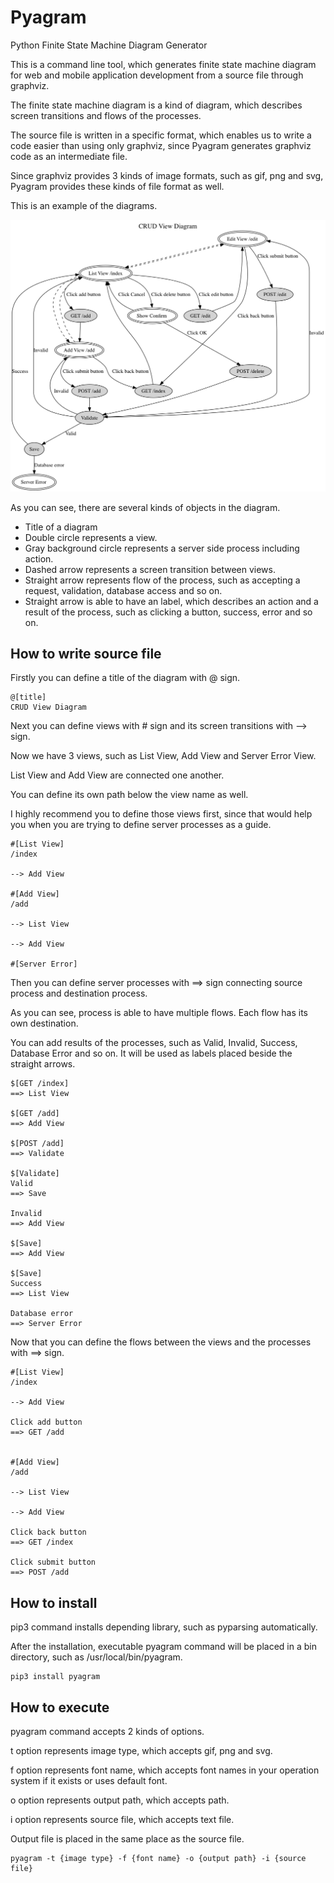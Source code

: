 Pyagram
=======

Python Finite State Machine Diagram Generator  

This is a command line tool, which generates finite state machine diagram for web and mobile application development from a source file through graphviz.  

The finite state machine diagram is a kind of diagram, which describes screen transitions and flows of the processes.  

The source file is written in a specific format, which enables us to write a code easier than using only graphviz, since Pyagram generates graphviz code as an intermediate file.  

Since graphviz provides 3 kinds of image formats, such as gif, png and svg, Pyagram provides these kinds of file format as well.  

This is an example of the diagrams.  

![alt tag](example/crud.gif)

As you can see, there are several kinds of objects in the diagram.  


* Title of a diagram
* Double circle represents a view.
* Gray background circle represents a server side process including action.
* Dashed arrow represents a screen transition between views.
* Straight arrow represents flow of the process, such as accepting a request, validation, database access and so on.
* Straight arrow is able to have an label, which describes an action and a result of the process, such as clicking a button, success, error and so on.


How to write source file
------------------------

Firstly you can define a title of the diagram with @ sign.  
    

    @[title]
    CRUD View Diagram
    

Next you can define views with # sign and its screen transitions with --> sign.  

Now we have 3 views, such as List View, Add View and Server Error View.  

List View and Add View are connected one another.  

You can define its own path below the view name as well.  

I highly recommend you to define those views first, since that would help you when you are trying to define server processes as a guide.  
    

    #[List View]
    /index
    
    --> Add View
    
    #[Add View]
    /add
    
    --> List View
    
    --> Add View

    #[Server Error]


Then you can define server processes with ==> sign connecting source process and destination process.  

As you can see, process is able to have multiple flows. Each flow has its own destination.  

You can add results of the processes, such as Valid, Invalid, Success, Database Error and so on. It will be used as labels placed beside the straight arrows.  


    $[GET /index]
    ==> List View
    
    $[GET /add]
    ==> Add View
    
    $[POST /add]
    ==> Validate
    
    $[Validate]
    Valid
    ==> Save
    
    Invalid
    ==> Add View
    
    $[Save]
    ==> Add View
    
    $[Save]
    Success
    ==> List View
    
    Database error
    ==> Server Error
    
    
Now that you can define the flows between the views and the processes with ==> sign.  


    #[List View]
    /index
    
    --> Add View
    
    Click add button
    ==> GET /add
    

    #[Add View]
    /add
    
    --> List View
    
    --> Add View

    Click back button
    ==> GET /index
    
    Click submit button
    ==> POST /add


How to install
--------------

pip3 command installs depending library, such as pyparsing automatically.  

After the installation, executable pyagram command will be placed in a bin directory, such as /usr/local/bin/pyagram.  


    pip3 install pyagram


How to execute
--------------

pyagram command accepts 2 kinds of options.  

t option represents image type, which accepts gif, png and svg.  

f option represents font name, which accepts font names in your operation system if it exists or uses default font.  

o option represents output path, which accepts path.  

i option represents source file, which accepts text file.  

Output file is placed in the same place as the source file.  


    pyagram -t {image type} -f {font name} -o {output path} -i {source file}

